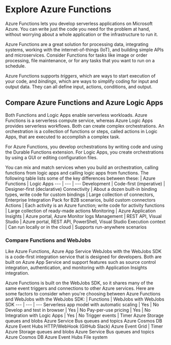 # Explore Azure Functions
Azure Functions lets you develop serverless applications on Microsoft Azure. You can write just the code you need for the problem at hand, without worrying about a whole application or the infrastructure to run it.

Azure Functions are a great solution for processing data, integrating systems, working with the internet-of-things (IoT), and building simple APIs and microservices. Consider Functions for tasks like image or order processing, file maintenance, or for any tasks that you want to run on a schedule. 

Azure Functions supports _triggers_, which are ways to start execution of your code, and _bindings_, which are ways to simplify coding for input and output data. They can all define input, actions, conditions, and output.

## Compare Azure Functions and Azure Logic Apps
Both Functions and Logic Apps enable serverless workloads. Azure Functions is a serverless compute service, whereas Azure Logic Apps provides serverless workflows. Both can create complex orchestrations. An orchestration is a collection of functions or steps, called actions in Logic Apps, that are executed to accomplish a complex task.

For Azure Functions, you develop orchestrations by writing code and using the Durable Functions extension. For Logic Apps, you create orchestrations by using a GUI or editing configuration files.

You can mix and match services when you build an orchestration, calling functions from logic apps and calling logic apps from functions. The following table lists some of the key differences between these:
 | Azure Functions | Logic Apps
 --- | --- | --- 
Development | Code-first (imperative) | Designer-first (declarative)
Connectivity | About a dozen built-in binding types, write code for custom bindings | Large collection of connectors, Enterprise Integration Pack for B2B scenarios, build custom connectors
Actions | Each activity is an Azure function; write code for activity functions | Large collection of ready-made actions
Monitoring | Azure Application Insights | Azure portal, Azure Monitor logs
Management | REST API, Visual Studio | Azure portal, REST API, PowerShell, Visual Studio
Execution context | Can run locally or in the cloud | Supports run-anywhere scenarios

### Compare Functions and WebJobs
Like Azure Functions, Azure App Service WebJobs with the WebJobs SDK is a code-first integration service that is designed for developers. Both are built on Azure App Service and support features such as source control integration, authentication, and monitoring with Application Insights integration.

Azure Functions is built on the WebJobs SDK, so it shares many of the same event triggers and connections to other Azure services. Here are some factors to consider when you're choosing between Azure Functions and WebJobs with the WebJobs SDK:
 | Functions | WebJobs with WebJobs SDK
 --- | --- | ---
Serverless app model with automatic scaling | Yes | No
Develop and test in browser | Yes | No
Pay-per-use pricing | Yes | No
Integration with Logic Apps | Yes | No
Trigger events | Timer
Azure Storage queues and blobs
Azure Service Bus queues and topics
Azure Cosmos DB
Azure Event Hubs
HTTP/WebHook (GitHub
Slack)
Azure Event Grid | Timer
Azure Storage queues and blobs
Azure Service Bus queues and topics
Azure Cosmos DB
Azure Event Hubs
File system